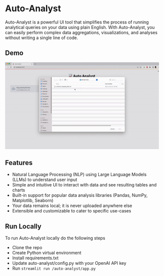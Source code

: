 # Auto-Analyst

Auto-Analyst is a powerful UI tool that simplifies the process of running analytical queries on your data using plain English. With Auto-Analyst, you can easily perform complex data aggregations, visualizations, and analyses without writing a single line of code.

## Demo

![Demo gif](https://github.com/aadityaubhat/auto-analyst/blob/main/auto-analyst/auto-analyst-demo.gif)

## Features

- Natural Language Processing (NLP) using Large Language Models (LLMs) to understand user input
- Simple and intuitive UI to interact with data and see resulting tables and charts
- Built-in support for popular data analysis libraries (Pandas, NumPy, Matplotlib, Seaborn)
- Your data remains local; it is never uploaded anywhere else
- Extensible and customizable to cater to specific use-cases

## Run Locally

To run Auto-Analyst locally do the following steps

- Clone the repo
- Create Python virtual environment
- Install requirements.txt
- Update auto-analyst/config.py with your OpenAI API key
- Run `streamlit run /auto-analyst/app.py`
